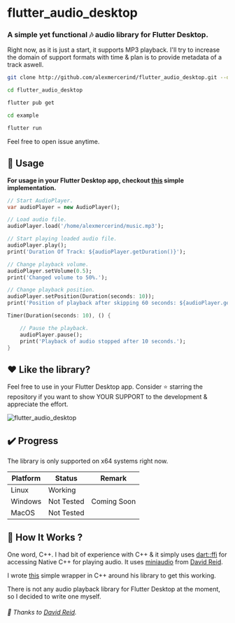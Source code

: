 # flutter_audio_desktop

### A simple yet functional :notes: audio library for Flutter Desktop.

Right now, as it is just a start, it supports MP3 playback. I'll try to increase the domain of support formats with time & plan is to provide metadata of a track aswell.


```bash
git clone http://github.com/alexmercerind/flutter_audio_desktop.git --depth=1

cd flutter_audio_desktop

flutter pub get

cd example

flutter run
```

Feel free to open issue anytime.


## :triangular_ruler: Usage

**For usage in your Flutter Desktop app, checkout [this](https://github.com/alexmercerind/flutter_audio_desktop/blob/master/example/lib/main.dart) simple implementation.**

```dart
// Start AudioPlayer.
var audioPlayer = new AudioPlayer();

// Load audio file.
audioPlayer.load('/home/alexmercerind/music.mp3');

// Start playing loaded audio file.
audioPlayer.play();
print('Duration Of Track: ${audioPlayer.getDuration()}');

// Change playback volume.
audioPlayer.setVolume(0.5);
print('Changed volume to 50%.');

// Change playback position.
audioPlayer.setPosition(Duration(seconds: 10));
print('Position of playback after skipping 60 seconds: ${audioPlayer.getPosition()}');

Timer(Duration(seconds: 10), () {

    // Pause the playback.
    audioPlayer.pause();
    print('Playback of audio stopped after 10 seconds.');
}
```


## :heart: Like the library?

Feel free to use in your Flutter Desktop app. Consider :star: starring the repository if you want to show YOUR SUPPORT to the development & appreciate the effort.

![flutter_audio_desktop](https://github.com/alexmercerind/flutter_audio_desktop/blob/master/screenshot.png)

## :heavy_check_mark: Progress

The library is only supported on x64 systems right now.

|Platform|Status    |Remark     |
|--------|----------|-----------|
|Linux   |Working   |           |
|Windows |Not Tested|Coming Soon|
|MacOS   |Not Tested|           |

## :wrench: How It Works ?

One word, C++. I had bit of experience with C++ & it simply uses [dart::ffi](https://dart.dev/guides/libraries/c-interop) for accessing Native C++ for playing audio. It uses [miniaudio](https://github.com/mackron/miniaudio) from [David Reid](https://github.com/mackron). 

I wrote [this](https://github.com/alexmercerind/flutter_audio_desktop/blob/master/lib/src/AudioPlayer.hpp) simple wrapper in C++ around his library to get this working.

There is not any audio playback library for Flutter Desktop at the moment, so I decided to write one myself.

###### :love_letter: Thanks to [David Reid](https://github.com/mackron).
